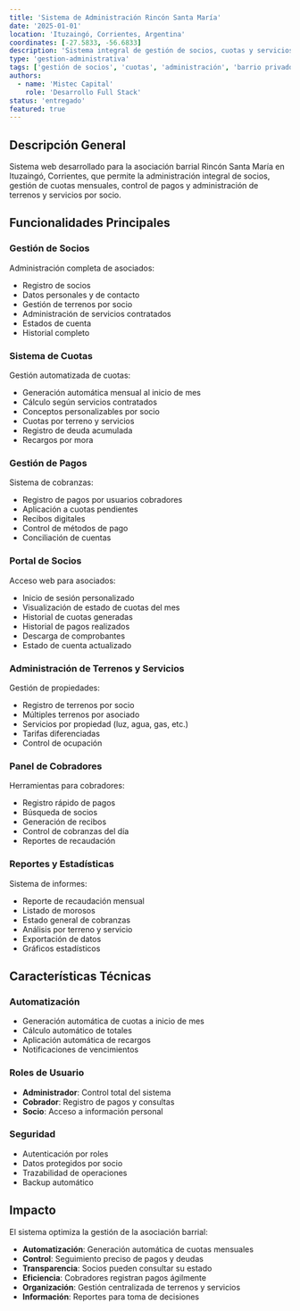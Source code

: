 ```yaml
---
title: 'Sistema de Administración Rincón Santa María'
date: '2025-01-01'
location: 'Ituzaingó, Corrientes, Argentina'
coordinates: [-27.5833, -56.6833]
description: 'Sistema integral de gestión de socios, cuotas y servicios para la asociación barrial Rincón Santa María.'
type: 'gestion-administrativa'
tags: ['gestión de socios', 'cuotas', 'administración', 'barrio privado', 'cobranzas']
authors:
  - name: 'Mistec Capital'
    role: 'Desarrollo Full Stack'
status: 'entregado'
featured: true
---
```


## Descripción General

Sistema web desarrollado para la asociación barrial Rincón Santa María en Ituzaingó, Corrientes, que permite la administración integral de socios, gestión de cuotas mensuales, control de pagos y administración de terrenos y servicios por socio.

## Funcionalidades Principales

### Gestión de Socios

Administración completa de asociados:
- Registro de socios
- Datos personales y de contacto
- Gestión de terrenos por socio
- Administración de servicios contratados
- Estados de cuenta
- Historial completo

### Sistema de Cuotas

Gestión automatizada de cuotas:
- Generación automática mensual al inicio de mes
- Cálculo según servicios contratados
- Conceptos personalizables por socio
- Cuotas por terreno y servicios
- Registro de deuda acumulada
- Recargos por mora

### Gestión de Pagos

Sistema de cobranzas:
- Registro de pagos por usuarios cobradores
- Aplicación a cuotas pendientes
- Recibos digitales
- Control de métodos de pago
- Conciliación de cuentas

### Portal de Socios

Acceso web para asociados:
- Inicio de sesión personalizado
- Visualización de estado de cuotas del mes
- Historial de cuotas generadas
- Historial de pagos realizados
- Descarga de comprobantes
- Estado de cuenta actualizado

### Administración de Terrenos y Servicios

Gestión de propiedades:
- Registro de terrenos por socio
- Múltiples terrenos por asociado
- Servicios por propiedad (luz, agua, gas, etc.)
- Tarifas diferenciadas
- Control de ocupación

### Panel de Cobradores

Herramientas para cobradores:
- Registro rápido de pagos
- Búsqueda de socios
- Generación de recibos
- Control de cobranzas del día
- Reportes de recaudación

### Reportes y Estadísticas

Sistema de informes:
- Reporte de recaudación mensual
- Listado de morosos
- Estado general de cobranzas
- Análisis por terreno y servicio
- Exportación de datos
- Gráficos estadísticos

## Características Técnicas

### Automatización

- Generación automática de cuotas a inicio de mes
- Cálculo automático de totales
- Aplicación automática de recargos
- Notificaciones de vencimientos

### Roles de Usuario

- **Administrador**: Control total del sistema
- **Cobrador**: Registro de pagos y consultas
- **Socio**: Acceso a información personal

### Seguridad

- Autenticación por roles
- Datos protegidos por socio
- Trazabilidad de operaciones
- Backup automático

## Impacto

El sistema optimiza la gestión de la asociación barrial:

- **Automatización**: Generación automática de cuotas mensuales
- **Control**: Seguimiento preciso de pagos y deudas
- **Transparencia**: Socios pueden consultar su estado
- **Eficiencia**: Cobradores registran pagos ágilmente
- **Organización**: Gestión centralizada de terrenos y servicios
- **Información**: Reportes para toma de decisiones
